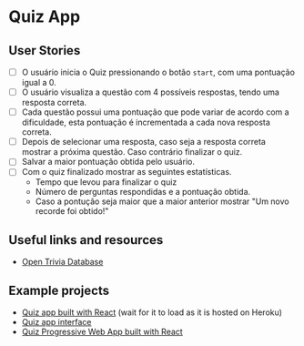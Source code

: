 
# Quiz App


## User Stories

-   [ ]  O usuário inicia o Quiz pressionando o botão `start`, com uma pontuação igual a 0.
-   [ ] O usuário visualiza a questão com 4 possíveis respostas, tendo uma resposta correta.
-   [ ] Cada questão possui uma pontuação que pode variar de acordo com a dificuldade, esta pontuação é incrementada a cada nova resposta correta.
 -  [ ] Depois de selecionar uma resposta, caso seja a resposta correta mostrar a próxima questão. Caso contrário finalizar o quiz.
 -  [ ] Salvar a maior pontuação obtida pelo usuário.
-   [ ] Com o quiz finalizado mostrar as seguintes estatísticas.
    -   Tempo que levou para finalizar o quiz
    -   Número de perguntas respondidas e a pontuação obtida.
    -   Caso a pontução seja maior que a maior anterior mostrar "Um novo recorde foi obtido!"

## Useful links and resources

-   [Open Trivia Database](https://opentdb.com/api_config.php)

## Example projects

-   [Quiz app built with React](http://tranquil-beyond-43849.herokuapp.com/) (wait for it to load as it is hosted on Heroku)
-   [Quiz app interface](https://codepen.io/FlorinPop17/full/qqYNgW)
-   [Quiz Progressive Web App built with React](https://github.com/SafdarJamal/quiz-app)